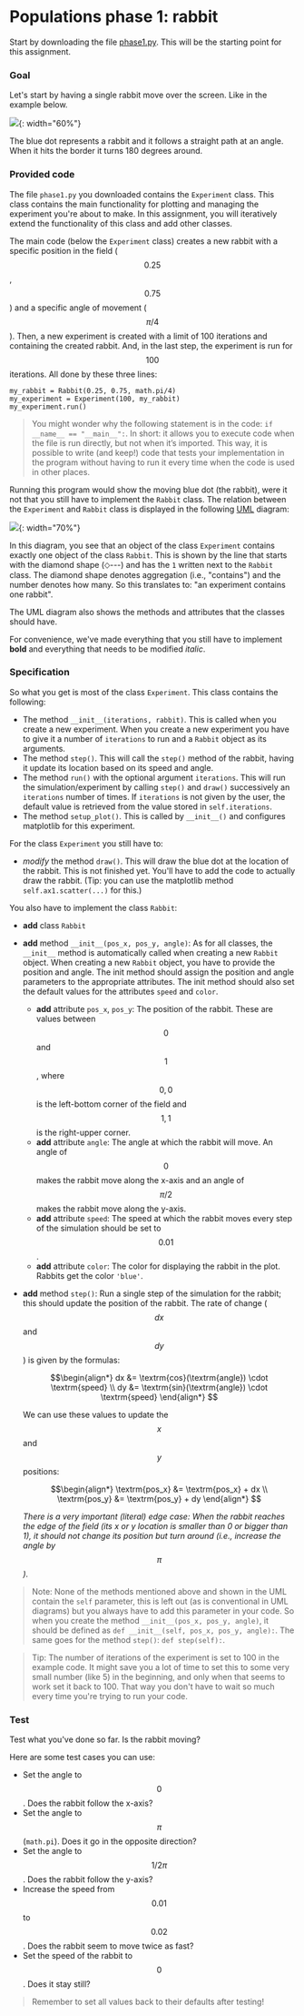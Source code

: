 # Populations phase 1: rabbit

Start by downloading the file [phase1.py](phase1.py). This will be the starting point for this assignment.

### Goal
Let's start by having a single rabbit move over the screen. Like in the example below.

![](phase1.gif){: width="60%"}

The blue dot represents a rabbit and it follows a straight path at an angle. When it hits the border it turns 180 degrees around.

### Provided code

The file `phase1.py` you downloaded contains the `Experiment` class. This class contains the main functionality for plotting and managing the experiment you're about to make. In this assignment, you will iteratively extend the functionality of this class and add other classes.

The main code (below the `Experiment` class) creates a new rabbit with a specific position in the field ($$0.25$$, $$0.75$$) and a specific angle of movement ($$\pi/4$$). Then, a new experiment is created with a limit of 100 iterations and containing the created rabbit. And, in the last step, the experiment is run for $$100$$ iterations. All done by these three lines:

    my_rabbit = Rabbit(0.25, 0.75, math.pi/4)
    my_experiment = Experiment(100, my_rabbit)
    my_experiment.run()

> You might wonder why the following statement is in the code: `if __name__ == "__main__":`. In short: it allows you to execute code when the file is run directly, but not when it’s imported. This way, it is possible to write (and keep!) code that tests your implementation in the program without having to run it every time when the code is used in other places.

Running this program would show the moving blue dot (the rabbit), were it not that you still have to implement the `Rabbit` class. The relation between the `Experiment` and `Rabbit` class is displayed in the following [UML](https://en.wikipedia.org/wiki/Unified_Modeling_Language) diagram:

![](oo-phase1.png){: width="70%"}

In this diagram, you see that an object of the class `Experiment` contains exactly one object of the class `Rabbit`. This is shown by the line that starts with the diamond shape (⬦---) and has the `1` written next to the `Rabbit` class. The diamond shape denotes aggregation (i.e., "contains") and the number denotes how many. So this translates to: "an experiment contains one rabbit".

The UML diagram also shows the methods and attributes that the classes should have.

For convenience, we've made everything that you still have to implement **bold** and everything that needs to be modified *italic*.

### Specification
So what you get is most of the class `Experiment`. This class contains the following:

* The method `__init__(iterations, rabbit)`. This is called when you create a new experiment. When you create a new experiment you have to give it a number of `iterations` to run and a `Rabbit` object as its arguments.
* The method `step()`. This will call the `step()` method of the rabbit, having it update its location based on its speed and angle.
* The method `run()` with the optional argument `iterations`. This will run the simulation/experiment by calling `step()` and `draw()` successively an `iterations` number of times. If `iterations` is not given by the user, the default value is retrieved from the value stored in `self.iterations`.
* The method `setup_plot()`. This is called by `__init__()` and configures matplotlib for this experiment.

For the class `Experiment` you still have to:

* *modify* the method `draw()`. This will draw the blue dot at the location of the rabbit. This is not finished yet. You'll have to add the code to actually draw the rabbit. (Tip: you can use the matplotlib method `self.ax1.scatter(...)` for this.)

You also have to implement the class `Rabbit`:

* **add** class `Rabbit`
* **add** method `__init__(pos_x, pos_y, angle)`: As for all classes, the `__init__` method is automatically called when creating a new `Rabbit` object. When creating a new `Rabbit` object, you have to provide the position and angle. The init method should assign the position and angle parameters to the appropriate attributes. The init method should also set the default values for the attributes `speed` and `color`.
  * **add** attribute `pos_x`, `pos_y`: The position of the rabbit. These are values between $$0$$ and $$1$$, where $$0, 0$$ is the left-bottom corner of the field and $$1, 1$$ is the right-upper corner.
  * **add** attribute `angle`: The angle at which the rabbit will move. An angle of $$0$$ makes the rabbit move along the x-axis and an angle of $$\pi /2$$ makes the rabbit move along the y-axis.
  * **add** attribute `speed`: The speed at which the rabbit moves every step of the simulation should be set to $$0.01$$.
  * **add** attribute `color`: The color for displaying the rabbit in the plot. Rabbits get the color `'blue'`.
* **add** method `step()`: Run a single step of the simulation for the rabbit; this should update the position of the rabbit.
    The rate of change ($$dx$$ and $$dy$$) is given by the formulas:

    $$\begin{align*}
    dx &= \textrm{cos}(\textrm{angle}) \cdot \textrm{speed} \\
    dy &= \textrm{sin}(\textrm{angle}) \cdot \textrm{speed}
    \end{align*}
    $$

    We can use these values to update the $$x$$ and $$y$$ positions:

    $$\begin{align*}
    \textrm{pos_x} &= \textrm{pos_x} + dx \\
    \textrm{pos_y} &= \textrm{pos_y} + dy
    \end{align*}
    $$

    _There is a very important (literal) edge case: When the rabbit reaches the edge of the field (its x or y location is smaller than 0 or bigger than 1), it should not change its position but turn around (i.e., increase the angle by $$\pi$$)._


> Note: None of the methods mentioned above and shown in the UML contain the `self` parameter, this is left out (as is conventional in UML diagrams) but you always have to add this parameter in your code. So when you create the method `__init__(pos_x, pos_y, angle)`, it should be defined as `def __init__(self, pos_x, pos_y, angle):`. The same goes for the method `step()`: `def step(self):`.

> Tip: The number of iterations of the experiment is set to 100 in the example code. It might save you a lot of time to set this to some very small number (like 5) in the beginning, and only when that seems to work set it back to 100. That way you don't have to wait so much every time you're trying to run your code.

### Test

Test what you've done so far. Is the rabbit moving?

Here are some test cases you can use:

* Set the angle to $$0$$. Does the rabbit follow the x-axis?
* Set the angle to $$\pi$$ (`math.pi`). Does it go in the opposite direction?
* Set the angle to $$1/2 \pi$$. Does the rabbit follow the y-axis?
* Increase the speed from $$0.01$$ to $$0.02$$. Does the rabbit seem to move twice as fast?
* Set the speed of the rabbit to $$0$$. Does it stay still?

> Remember to set all values back to their defaults after testing!
